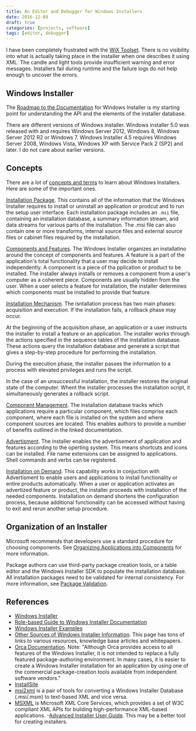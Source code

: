 ```yaml
---
title: An Editor and Debugger for Windows Installers
date: 2016-12-09
draft: true
categories: [projects, software]
tags: [editor, debugger]
---
```


I have been completely frustrated with the [WiX Toolset](https://wixtoolset.org). There is no visibility into what is actually taking place in the installer when one describes it using XML. The candle and light tools provide insufficient warning and error messages. Installers fail during runtime and the failure logs do not help enough to uncover the errors.
<!--more-->

## Windows Installer
The [Roadmap to the Documentation](https://msdn.microsoft.com/en-us/library/aa371366(v=vs.85).aspx) for Windows Installer is my starting point for understanding the API and the elements of the installer database.

There are different versions of Windows installer. Windows installer 5.0 was released with and requires Windows Server 2012, Windows 8, Windows Server 2012 R2 or Windows 7. Windows Installer 4.5 requires Windows Server 2008, Windows Vista, Windows XP with Service Pack 2 (SP2) and later. I do not care about earlier versions.

## Concepts
There are a lot of [concepts and terms](https://msdn.microsoft.com/en-us/library/windows/desktop/aa370566(v=vs.85).aspx) to learn about Windows Installers. Here are some of the important ones.

[Installation Package](https://msdn.microsoft.com/en-us/library/windows/desktop/aa369294(v=vs.85).aspx). This contains all of the information that the Windows Installer requires to install or uninstall an application or prodcut and to run the setup user interface. Each installation package includes an `.msi` file, containing an installation database, a summary information stream, and data streams for various parts of the installation. The .msi file can also contain one or more transforms, internal source files and external source files or cabinet files required by the installation.

[Components and Features](https://msdn.microsoft.com/en-us/library/windows/desktop/aa368003(v=vs.85).aspx). The Windows Installer organizes an installatino around the concept of components and features. A feature is a part of the application's total functionality that a user may decide to install independently. A component is a piece of tha pplication or product to be installed. The installer always installs or removes a component from a user's computer as a coherent piece. Components are usually hidden from the user. When a user selects a feature for installation, the installer determines which components must be installed to provide that feature.

[Installation Mechanism](https://msdn.microsoft.com/en-us/library/windows/desktop/aa369288(v=vs.85).aspx). The isntallation process has two main phases: acquisition and execution. If the installation fails, a rollback phase may occur.

At the beginning of the acquisition phase, an application or a user instructs the installer to install a feature or an application. The installer works through the actions specified in the sequence tables of the installation database. These actions query the installation database and generate a script that gives a step-by-step procedure for performing the installation.

During the execution phase, the installer passes the information to a process with elevated privileges and runs the script.

In the case of an unsuccessful installation, the installer restores the original state of the computer. Whent the installer processes the installation script, it simultaneously generates a rollback script.

[Component Management](https://msdn.microsoft.com/en-us/library/windows/desktop/aa368006(v=vs.85).aspx). The installation database tracks which applications require a particular component, which files comprise each component, where each file is installed on the system and where component sources are located. This enables authors to provide a number of benefits outlined in the linked documentation.

[Advertisment](https://msdn.microsoft.com/en-us/library/windows/desktop/aa367548(v=vs.85).aspx). The installer enables the advertisement of application and features according to the operting system. This means shortcuts and icons can be installed. File name extensions can be assigned to applications. Shell commands and verbs can be registered.

[Installation on Demand](https://msdn.microsoft.com/en-us/library/windows/desktop/aa369293(v=vs.85).aspx). This capability works in conjuction with Advertisment to enable users and applications to install functionality or entire products automatically. When a user or application activates an advertized feature or product, the installer proceeds with installation of the needed components. Installation on demand shortens the configuration process, because additional functionality can be accessed without having to exit and rerun another setup procedure.

## Organization of an Installer
Microsoft recommends that developers use a standard procedure for choosing components. See [Organizing Applications into Components](https://msdn.microsoft.com/en-us/library/windows/desktop/aa370561(v=vs.85).aspx) for more information.

Package authors can use third-party package creation tools, or a table editor and the Windows Installer SDK to populate the installation database. All installation packages need to be validated for internal consistency. For more information, see [Package Validation](https://msdn.microsoft.com/en-us/library/windows/desktop/aa370569(v=vs.85).aspx).


## References

- [Windows Installer](https://msdn.microsoft.com/en-us/library/windows/desktop/cc185688(v=vs.85).aspx)
- [Role-based Guide to Windows Installer Documentation](https://msdn.microsoft.com/en-us/library/aa371367(v=vs.85).aspx)
- [Windows Installer Examples](https://msdn.microsoft.com/en-us/library/aa372837(v=vs.85).aspx)
- [Other Sources of Windows Installer Information](https://msdn.microsoft.com/en-us/library/aa370563(v=vs.85).aspx). This page has tons of links to various resources, knowledge base articles and whitepapers.
- [Orca Documentation](https://msdn.microsoft.com/en-us/library/aa370557(v=vs.85).aspx). Note: "Although Orca provides access to all features of the Windows Installer, it is not intended to replace a fully featured package-authoring environment. In many cases, it is easier to create a Windows Installer installation for an application by using one of the commercial package-creation tools available from independent software vendors."
- [InstallSite](http://www.installsite.org/)
- [msi2xml](http://msi2xml.sourceforge.net/) is a pair of tools for converting a Windows Installer Database (.msi/.msm) to text-based XML and vice versa.
- [MSXML](https://msdn.microsoft.com/en-us/library/ms763742(v=vs.85).aspx) is Microsoft XML Core Services, which provides a set of W3C compliant XML APIs for building high-performance XML-based applications.
-[Advanced Installer User Guide](http://www.advancedinstaller.com/user-guide/tutorial-ai-ext-vs.html). This may be a better tool for creating installers.
